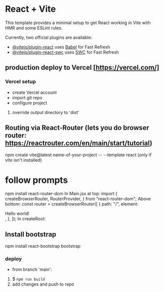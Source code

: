 # React + Vite

This template provides a minimal setup to get React working in Vite with HMR and some ESLint rules.

Currently, two official plugins are available:

- [@vitejs/plugin-react](https://github.com/vitejs/vite-plugin-react/blob/main/packages/plugin-react/README.md) uses [Babel](https://babeljs.io/) for Fast Refresh
- [@vitejs/plugin-react-swc](https://github.com/vitejs/vite-plugin-react-swc) uses [SWC](https://swc.rs/) for Fast Refresh



## production deploy to Vercel [https://vercel.com/]
### Vercel setup 
* create Vercel account
* import git repo
* configure project
1. override output directory to 'dist'

## Routing via React-Router (lets you do browser router: https://reactrouter.com/en/main/start/tutorial)
npm create vite@latest name-of-your-project -- --template react (only if vite isn't installed)
# follow prompts
npm install react-router-dom
In Main.jsx at top:
import {
  createBrowserRouter,
  RouterProvider,
} from "react-router-dom";
Above bottom:
const router = createBrowserRouter([
  {
    path: "/",
    element: <div>Hello world!</div>,
  },
]);
In createRoot:
    <RouterProvider router={router} />

## Install bootstrap
npm install react-bootstrap bootstrap

<!-- You still need to deploy -->

### deploy
* from branch 'main':
1. $ `npm run build`
2. add changes and push to repo 
